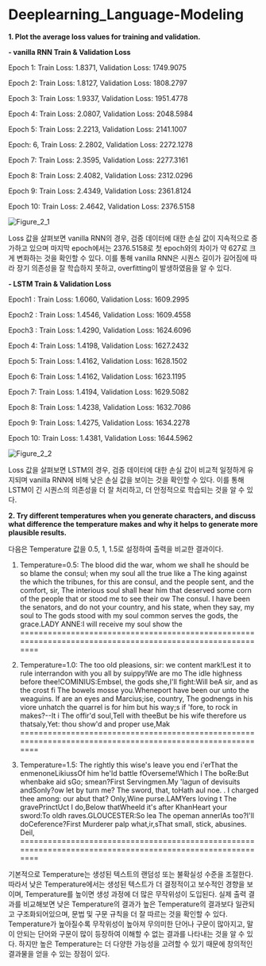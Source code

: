 # Deeplearning_Language-Modeling


**1. Plot the average loss values for training and validation.**

**- vanilla RNN Train & Validation Loss**

Epoch 1: Train Loss: 1.8371, Validation Loss: 1749.9075

Epoch 2: Train Loss: 1.8127, Validation Loss: 1808.2797

Epoch 3: Train Loss: 1.9337, Validation Loss: 1951.4778

Epoch 4: Train Loss: 2.0807, Validation Loss: 2048.5984

Epoch  5: Train Loss: 2.2213, Validation Loss: 2141.1007

Epoch: 6, Train Loss: 2.2802, Validation Loss: 2272.1278

Epoch 7: Train Loss: 2.3595, Validation Loss: 2277.3161

Epoch 8: Train Loss: 2.4082, Validation Loss: 2312.0296

Epoch 9: Train Loss: 2.4349, Validation Loss: 2361.8124

Epoch 10: Train Loss: 2.4642, Validation Loss: 2376.5158

![Figure_2_1](https://github.com/NayunKim25/Deeplearning_Language-Modeling/assets/144984333/613030d3-017c-4b17-a9e8-bde813fb63da)

Loss 값을 살펴보면 vanilla RNN의 경우, 검증 데이터에 대한 손실 값이 지속적으로 증가하고 있으며 마지막 epoch에서는 2376.5158로 첫 epoch와의 차이가 약 627로 크게 변화하는 것을 확인할 수 있다.
이를 통해 vanilla RNN은 시퀀스 길이가 길어짐에 따라 장기 의존성을 잘 학습하지 못하고, overfitting이 발생하였음을 알 수 있다.


**- LSTM Train & Validation Loss**

Epoch1 : Train Loss: 1.6060, Validation Loss: 1609.2995

Epoch2 : Train Loss: 1.4546, Validation Loss: 1609.4558

Epoch3 : Train Loss: 1.4290, Validation Loss: 1624.6096

Epoch 4: Train Loss: 1.4198, Validation Loss: 1627.2432

Epoch 5: Train Loss: 1.4162, Validation Loss: 1628.1502

Epoch 6: Train Loss: 1.4162, Validation Loss: 1623.1195

Epoch 7: Train Loss: 1.4194, Validation Loss: 1629.5082

Epoch 8: Train Loss: 1.4238, Validation Loss: 1632.7086

Epoch 9: Train Loss: 1.4275, Validation Loss: 1634.2278

Epoch 10: Train Loss: 1.4381, Validation Loss: 1644.5962

![Figure_2_2](https://github.com/NayunKim25/Deeplearning_Language-Modeling/assets/144984333/2a046730-97dd-478d-b2d0-9ffe33e61bfb)

Loss 값을 살펴보면 LSTM의 경우, 검증 데이터에 대한 손실 값이 비교적 일정하게 유지되며 vanilla RNN에 비해 낮은 손실 값을 보이는 것을 확인할 수 있다.
이를 통해 LSTM이 긴 시퀀스의 의존성을 더 잘 처리하고, 더 안정적으로 학습되는 것을 알 수 있다.




**2. Try different temperatures when you generate characters, and discuss what difference the temperature makes and why it helps to generate more plausible results.**

다음은 Temperature 값을 0.5, 1, 1.5로 설정하여 출력을 비교한 결과이다.

1) Temperature=0.5:
The blood did the war, whom we shall he should be so blame the consul; when my soul all the true like a 
The king against the which the tribunes, for this are consul, and the people sent, and the comfort, sir,
The interious soul shall hear him that deserved some corn of the people that or stood me to see their ow
The consul. I have been the senators, and do not your country, and his state, when they say, my soul to 
The gods stood with my soul common serves the gods, the grace.LADY ANNE:I will receive my soul show the 
==========================================================================================================

2) Temperature=1.0:
The too old pleasions, sir: we content mark!Lest it to rule interrandon with you all by suippy!We are mo
The idle highness before thee!COMINIUS:Embsel, the gods she,I'll fight:Will beA sir, and as the crost fi
The bowels mosse you.Wheneport have been our unto the weaguins. If are an eyes and Marcius;ise, country,
The godnengs in his viore unhatch the quarrel is for him but his way;s if 'fore, to rock in makes?--It i
The offir'd soul,Tell with theeBut be his wife therefore us thatsaly,Yet: thou show'd and proper use,Mak
==========================================================================================================

3) Temperature=1.5:
The rightly this wise's leave you end i'erThat the enmenoneLikiussOf him he'ld battle fOverseme!Which I 
The boRe:But whenbake aid sGo; smean?First Servingmen.My 'lagun of devisuits andSonly?ow let by turn me?
The sword, that, toHath aul noe. . I charged thee among: our abut that? Only,Wine purse.LAMYers loving t
The gravePrinctUct I do,Below thatWheeld it's after KhanHeart your sword:To oldh raves.GLOUCESTER:So lea
The opeman annerIAs too?I'll doCeference?First Murderer palp what,ir,sThat small, stick, abusines. Deil,
==========================================================================================================

기본적으로 Temperature는 생성된 텍스트의 랜덤성 또는 불확실성 수준을 조절한다. 
따라서 낮은 Temperature에서는 생성된 텍스트가 더 결정적이고 보수적인 경향을 보이며, Temperature를 높이면 생성 과정에 더 많은 무작위성이 도입된다.
실제 출력 결과를 비교해보면 낮은 Temperature의 결과가 높은 Temperature의 결과보다 일관되고 구조화되어있으며, 문법 및 구문 규칙을 더 잘 따르는 것을 확인할 수 있다.
Temperature가 높아질수록 무작위성이 높아져 무의미한 단어나 구문이 많아지고, 말이 안되는 단어와 구문이 많이 등장하여 이해할 수 없는 결과를 나타내는 것을 알 수 있다.
하지만 높은 Temperature는 더 다양한 가능성을 고려할 수 있기 때문에 창의적인 결과물을 얻을 수 있는 장점이 있다.
